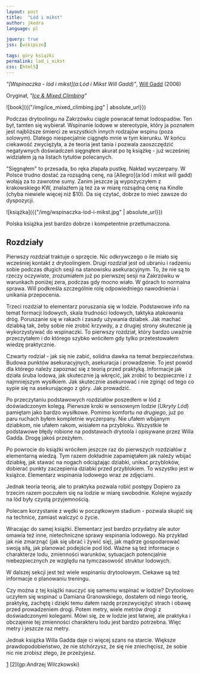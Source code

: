 ```yaml
---
layout: post
title:  "Lód i mikst"
author: jkedra
language: pl

jquery: true
jss: [wikipize]

tags: góry książki
permalink: lod_i_mikst
css: [html5]
---
```


_"[Wspinaczka - lód i mikst](a:Lód i Mikst Will Gadd)"_,
[Will Gadd](http://drytooling.com.pl/baza/ludzie/1103-will-gadd) (2006) 


Oryginał, _"[Ice & Mixed Climbing](https://www.amazon.com/Ice-Mixed-Climbing-Technique-Mountaineers/dp/089886769X)"_

![book]({{"/img/ice_mixed_climbing.jpg" | absolute_url}})

Podczas drytoolingu na Zakrzówku ciągle powracał temat lodospadów.
Ten był, tamten się wybierał. Wspinanie lodowe w stereotypie, który
ja poznałem jest najbliższe śmierci ze wszystkich innych rodzajów
wspinu (poza solowym). Dlatego niespecjalnie ciągnęło mnie w tym kierunku.
W końcu ciekawość zwyciężyła, a że teoria jest tania i pozwala zaoszczędzić
negatywnych doświadczeń sięgnąłem akurat po tę książkę - już wcześniej
widziałem ją na listach tytułów polecanych.

"Sięgnąłem" to przesada, bo ręka złapała pustkę. Nakład wyczerpany.
W Polsce trudno dostać za rozsądną cenę, na [Allegro](a:lód i mikst will gadd)
wołają za to zawrotne sumy. Zanim jeszcze ją wypożyczyłem z krakowskiego KW,
znalazłem ją też za w miarę rozsądną cenę na Kindle (chyba niewiele więcej
niż $10). Da się czytać, dobrze to mieć zawsze do dyspozycji.

![książka]({{"/img/wspinaczka-lod-i-mikst.jpg" | absolute_url}})

Polska książka jest bardzo dobrze i kompetentnie przetłumaczona.

## Rozdziały

Pierwszy rozdział traktuje o sprzęcie. Nic odkrywczego o ile miało się
wcześniej kontakt z drytoolingiem. Drugi rozdział jest od ubraniu i radzeniu
sobie podczas długich sesji na stanowisku asekuracyjnym. To, że nie są to
rzeczy oczywiste, zrozumiałem już po pierwszej sesji na Zakrzówku w warunkach
poniżej zera, podczas gdy mocno wiało. W górach to normalna sprawa.
Will podkreśla szczególnie rolę odpowiedniego nawodnienia i unikania
przepocenia.

Trzeci rozdział to elementarz poruszania się w lodzie. Podstawowe info na
temat formacji lodowych, skala trudności lodowych, taktyka atakowania
dróg. Poruszanie się w rakach i zasady używania dziabek. Jak machać
dziabką tak, żeby sobie nie zrobić krzywdy, a z drugiej strony skutecznie
ją wykorzystywać do wspinaczki. To pierwszy rozdział, który bardzo
uważnie przeczytałem i do którego szybko wróciłem gdy tylko przetestowałem
wiedzę praktycznie.

Czwarty rodział - jak się nie zabić, solidna dawka na temat bezpieczeństwa.
Budowa punktów asekuracyjnych, asekuracja i prowadzenie. To jest powód
dla którego należy zapoznać się z teorią przed praktyką. Informacje jak
działa śruba lodowa, jak skutecznie ją wkręcić, jak zrobić to bezpiecznie
i z najmniejszym wysiłkiem. Jak skutecznie asekurować i nie zginąć od
tego co sypie się na asekurującego z góry. Jak prowadzić.


Po przeczytaniu podstawowych rozdziałów poszedłem w lód z doświadczonym
kolegą. Pierwsze kroki w sensownym lodzie (_Ukryty Lód_) pamiętam jako bardzo
wysiłkowe. Pomimo komfortu _na drugiego_, już po paru ruchach byłem 
kompletnie wyczerpany. Nie ufałem wbijanym dziabkom, nie ufałem rakom, wisiałem
na przybloku. Wszystkie te podstawowe błędy robione na podstawach drytoola
i opisywane przez Willa Gadda. Drogę jakoś przeżyłem.

Po powrocie do książki wróciłem jeszcze raz do pierwszych rozdziałów z
elementarną wiedzą. Tym razem dokładnie zapamiętałem jak należy wbijać
dziabkę, jak stawać na nogach odciążając dziabki, unikać przybloków,
dobierać punkty zaczepienia dziabki przed przyblokiem. To wszystko jest
w książce. Elementarz wspinania lodowego wraz ze zdjęciami.

Jednak teoria teorią, ale to praktyka pozwala robić postępy
Dopiero za trzecim razem poczułem się na lodzie w miarę swobodnie.
Kolejne wyjazdy na lód były czystą przyjemnością.

Polecam korzystanie z wędki w początkowym stadium - pozwala skupić się na
technice, zamiast walczyć o życie.

Wracając do samej książki. Elementarz jest bardzo przydatny ale autor
omawia też inne, nietechniczne sprawy wspinania lodowego. Na przykład
jak nie zmarznąć (jak się ubrać i żywić się), jak mądrze gospodarować
swoją siłą, jak planować podejście pod lód. Ważne są też informacje
o charakterze lodu, zmienności warunków, sytuacjach potencjalnie
niebezpiecznych ze względu na tymczasowość struktur lodowych.

W dalszej sekcji jest też wiele wspinaniu drytoolowym. 
Ciekawe są też informacje o planowaniu treningu.

Czy można z tej książki nauczyć się samemu wspinać w lodzie?
Drytoolowo uczyłem się wspinać u Damiana Granowskiego, dostałem od niego
teorię, praktykę, zachętę i dzięki temu dałem razdę przezwyciężyć strach i obawę
przed prowadzeniem drogi. Potem metry, wiele metrów drogi z doświadczonymi
kolegami. Mówi się, że w lodzie jest łatwiej, ale praktyka i obczajenie tej
zmienności charakteru lodu jest bardzo potrzebna. 
Więc metry i jeszcze raz metry.

Jednak książka Willa Gadda daje ci więcej szans na starcie. Większe
prawdopodobieństwo, że nie stchórzysz, że się nie zniechęcisz, że sobie nic
nie zrobisz złego, że przeżyjesz.

[1](https://www.goryonline.com/andrzej-wilczkowski,12190,i.html)
[2](gp:Andrzej Wilczkowski)


